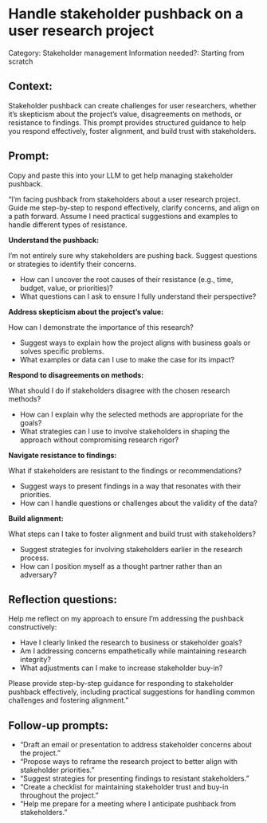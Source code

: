 # Handle stakeholder pushback on a user research project

Category: Stakeholder management
Information needed?: Starting from scratch

## **Context:**

Stakeholder pushback can create challenges for user researchers, whether it’s skepticism about the project’s value, disagreements on methods, or resistance to findings. This prompt provides structured guidance to help you respond effectively, foster alignment, and build trust with stakeholders.

## **Prompt:**

Copy and paste this into your LLM to get help managing stakeholder pushback.

“I’m facing pushback from stakeholders about a user research project. Guide me step-by-step to respond effectively, clarify concerns, and align on a path forward. Assume I need practical suggestions and examples to handle different types of resistance.

**Understand the pushback:**

I’m not entirely sure why stakeholders are pushing back. Suggest questions or strategies to identify their concerns.

- How can I uncover the root causes of their resistance (e.g., time, budget, value, or priorities)?
- What questions can I ask to ensure I fully understand their perspective?

**Address skepticism about the project’s value:**

How can I demonstrate the importance of this research?

- Suggest ways to explain how the project aligns with business goals or solves specific problems.
- What examples or data can I use to make the case for its impact?

**Respond to disagreements on methods:**

What should I do if stakeholders disagree with the chosen research methods?

- How can I explain why the selected methods are appropriate for the goals?
- What strategies can I use to involve stakeholders in shaping the approach without compromising research rigor?

**Navigate resistance to findings:**

What if stakeholders are resistant to the findings or recommendations?

- Suggest ways to present findings in a way that resonates with their priorities.
- How can I handle questions or challenges about the validity of the data?

**Build alignment:**

What steps can I take to foster alignment and build trust with stakeholders?

- Suggest strategies for involving stakeholders earlier in the research process.
- How can I position myself as a thought partner rather than an adversary?

## **Reflection questions:**

Help me reflect on my approach to ensure I’m addressing the pushback constructively:

- Have I clearly linked the research to business or stakeholder goals?
- Am I addressing concerns empathetically while maintaining research integrity?
- What adjustments can I make to increase stakeholder buy-in?

Please provide step-by-step guidance for responding to stakeholder pushback effectively, including practical suggestions for handling common challenges and fostering alignment.”

## **Follow-up prompts:**

- “Draft an email or presentation to address stakeholder concerns about the project.”
- “Propose ways to reframe the research project to better align with stakeholder priorities.”
- “Suggest strategies for presenting findings to resistant stakeholders.”
- “Create a checklist for maintaining stakeholder trust and buy-in throughout the project.”
- “Help me prepare for a meeting where I anticipate pushback from stakeholders.”